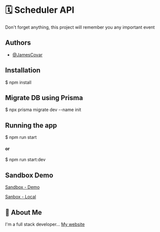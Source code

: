 
# 🗓️ Scheduler API

Don't forget anything, this project will remember you any important event


## Authors

- [@JamesCovar](https://github.com/JamesCovar)


## Installation
$ npm install
## Migrate DB using Prisma
$ npx prisma migrate dev --name init
## Running the app

$ npm run start
#### or
$ npm run start:dev

## Sandbox Demo

[Sandbox - Demo](http://34.226.123.35:3000/graphql)

[Sanbox - Local](localhost:3000/graphql)
## 🚀 About Me
I'm a full stack developer...
[My website](https://coronajaime.com)

